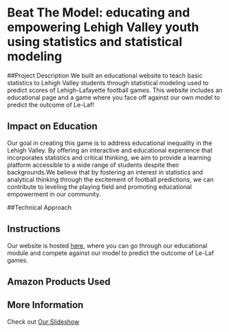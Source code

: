 # Beat The Model: educating and empowering Lehigh Valley youth using statistics and statistical modeling

##Project Description
We built an educational website to teach basic statistics to Lehigh Valley students through statistical modeling used to predict scores of Lehigh-Lafayette football games. This website includes an educational page and a game where you face off against our own model to predict the outcome of Le-Laf! 

## Impact on Education
Our goal in creating this game is to address educational inequality in the Lehigh Valley. By offering an interactive and educational experience that incorporates statistics and critical thinking, we aim to provide a learning platform accessible to a wide range of students despite their backgrounds.We believe that by fostering an interest in statistics and analytical thinking through the excitement of football predictions, we can contribute to leveling the playing field and promoting educational empowerment in our community.

##Technical Approach

## Instructions
Our website is hosted [here](https://main.dj88scqv6lsee.amplifyapp.com/news.asp), where you can go through our educational module and compete against our model to predict the outcome of Le-Laf games.

## Amazon Products Used

## More Information
Check out [Our Slideshow](https://docs.google.com/presentation/d/1W1nTe5TKPeGjA40EOYCbuNmBvycZxur_eQeMa1QSNRI/edit?usp=sharing)

